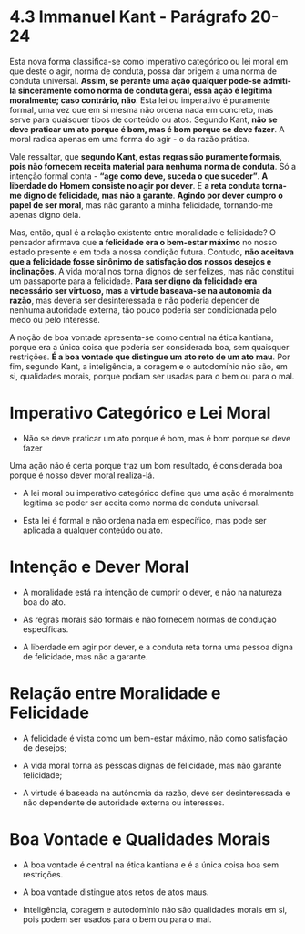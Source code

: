 # 4.3 Immanuel Kant - Parágrafo 20-24

Esta nova forma classifica-se como imperativo categórico ou lei moral em que deste o agir, norma de conduta, possa dar origem a uma norma de conduta universal. **Assim, se perante uma ação qualquer pode-se admiti-la sinceramente como norma de conduta geral, essa ação é legítima moralmente; caso contrário, não**. Esta lei ou imperativo é puramente formal, uma vez que em si mesma não ordena nada em concreto, mas serve para quaisquer tipos de conteúdo ou atos. Segundo Kant, **não se deve praticar um ato porque é bom, mas é bom porque se deve fazer**. A moral radica apenas em uma forma do agir - o da razão prática.

Vale ressaltar, que **segundo Kant, estas regras são puramente formais, pois não fornecem receita material para nenhuma norma de conduta**. Só a intenção formal conta - **“age como deve, suceda o que suceder”**. **A liberdade do Homem consiste no agir por dever**. E **a reta conduta torna-me digno de felicidade, mas não a garante**. **Agindo por dever cumpro o papel de ser moral**, mas não garanto a minha felicidade, tornando-me apenas digno dela.

Mas, então, qual é a relação existente entre moralidade e felicidade? O pensador afirmava que **a felicidade era o bem-estar máximo** no nosso estado presente e em toda a nossa condição futura. Contudo, **não aceitava que a felicidade fosse sinônimo de satisfação dos nossos desejos e inclinações**. A vida moral nos torna dignos de ser felizes, mas não constitui um passaporte para a felicidade. **Para ser digno da felicidade era necessário ser virtuoso, mas a virtude baseava-se na autonomia da razão**, mas deveria ser desinteressada e não poderia depender de nenhuma autoridade externa, tão pouco poderia ser condicionada pelo medo ou pelo interesse.

A noção de boa vontade apresenta-se como central na ética kantiana, porque era a única coisa que poderia ser considerada boa, sem quaisquer restrições. **É a boa vontade que distingue um ato reto de um ato mau**. Por fim, segundo Kant, a inteligência, a coragem e o autodomínio não são, em si, qualidades morais, porque podiam ser usadas para o bem ou para o mal.

# Imperativo Categórico e Lei Moral

- Não se deve praticar um ato porque é bom, mas é bom porque se deve fazer
  
Uma ação não é certa porque traz um bom resultado, é considerada boa porque é nosso dever moral realiza-lá.
  
- A lei moral ou imperativo categórico define que uma ação é moralmente legítima se poder ser aceita como norma de conduta universal.
  
- Esta lei é formal e não ordena nada em específico, mas pode ser aplicada a qualquer conteúdo ou ato.

# Intenção e Dever Moral

- A moralidade está na intenção de cumprir o dever, e não na natureza boa do ato.
  
- As regras morais são formais e não fornecem normas de condução específicas.
  
- A liberdade em agir por dever, e a conduta reta torna uma pessoa digna de felicidade, mas não a garante.

# Relação entre Moralidade e Felicidade

- A felicidade é vista como um bem-estar máximo, não como satisfação de desejos;
  
- A vida moral torna as pessoas dignas de felicidade, mas não garante felicidade;
  
- A virtude é baseada na autônomia da razão, deve ser desinteressada e não dependente de autoridade externa ou interesses.
  
# Boa Vontade e Qualidades Morais

- A boa vontade é central na ética kantiana e é a única coisa boa sem restrições.

- A boa vontade distingue atos retos de atos maus. 

- Inteligência, coragem e autodomínio não são qualidades morais em si, pois podem ser usados para o bem ou para o mal.